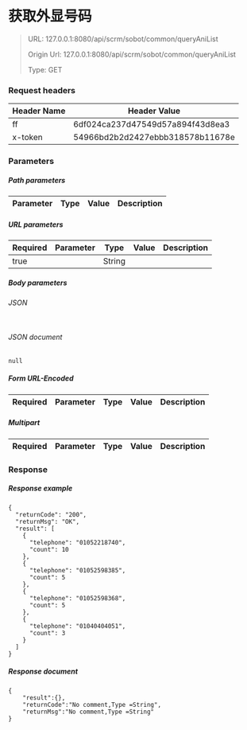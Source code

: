 # 获取外显号码

> URL: 127.0.0.1:8080/api/scrm/sobot/common/queryAniList
>
> Origin Url: 127.0.0.1:8080/api/scrm/sobot/common/queryAniList
>
> Type: GET


### Request headers

|Header Name| Header Value|
|---------|------|
|ff|6df024ca237d47549d57a894f43d8ea3|
|x-token|54966bd2b2d2427ebbb318578b11678e|

### Parameters

##### Path parameters

| Parameter | Type | Value | Description |
|---------|------|------|------------|


##### URL parameters

|Required| Parameter | Type | Value | Description |
|---------|---------|------|------|------------|
|true||String|||


##### Body parameters

###### JSON

```

```

###### JSON document

```
null
```


##### Form URL-Encoded
|Required| Parameter | Type | Value | Description |
|---------|---------|------|------|------------|


##### Multipart
|Required | Parameter | Type | Value | Description |
|---------|---------|------|------|------------|


### Response

##### Response example

```
{
  "returnCode": "200",
  "returnMsg": "OK",
  "result": [
    {
      "telephone": "01052218740",
      "count": 10
    },
    {
      "telephone": "01052598385",
      "count": 5
    },
    {
      "telephone": "01052598368",
      "count": 5
    },
    {
      "telephone": "01040404051",
      "count": 3
    }
  ]
}
```

##### Response document
```
{
	"result":{},
	"returnCode":"No comment,Type =String",
	"returnMsg":"No comment,Type =String"
}
```


